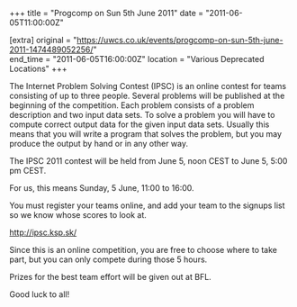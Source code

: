 +++
title = "Progcomp on Sun 5th June 2011"
date = "2011-06-05T11:00:00Z"

[extra]
original = "https://uwcs.co.uk/events/progcomp-on-sun-5th-june-2011-1474489052256/"    
end_time = "2011-06-05T16:00:00Z"
location = "Various Deprecated Locations"
+++

The Internet Problem Solving Contest (IPSC) is an online contest for teams consisting of up to three people. Several problems will be published at the beginning of the competition. Each problem consists of a problem description and two input data sets. To solve a problem you will have to compute correct output data for the given input data sets. Usually this means that you will write a program that solves the problem, but you may produce the output by hand or in any other way.

The IPSC 2011 contest will be held from June 5, noon CEST to June 5, 5:00 pm CEST.

For us, this means Sunday, 5 June, 11:00 to 16:00.

You must register your teams online, and add your team to the signups list so we know whose scores to look at.

http://ipsc.ksp.sk/

Since this is an online competition, you are free to choose where to take part, but you can only compete during those 5 hours.

Prizes for the best team effort will be given out at BFL.

Good luck to all\!

